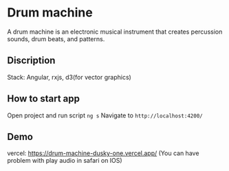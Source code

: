 # Drum machine
A drum machine is an electronic musical instrument that creates percussion sounds, drum beats, and patterns. 

## Discription
Stack: Angular, rxjs, d3(for vector graphics)

## How to start app
Open project and run script `ng s`
Navigate to `http://localhost:4200/`

## Demo
vercel: https://drum-machine-dusky-one.vercel.app/
(You can have problem with play audio in safari on IOS)

